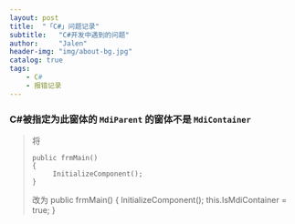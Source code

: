 ```yaml
---
layout: post
title:  "「C#」问题记录"
subtitle:   "C#开发中遇到的问题"
author:     "Jalen"
header-img: "img/about-bg.jpg"
catalog: true
tags:
    - C#
	- 报错记录
---
```




### C#被指定为此窗体的 `MdiParent` 的窗体不是 `MdiContainer`

> 将
> ```
> public frmMain()
> {
>      InitializeComponent();
> }
> ```
> 改为
> public frmMain()
> {
>         InitializeComponent();
>         this.IsMdiContainer = true;
> }